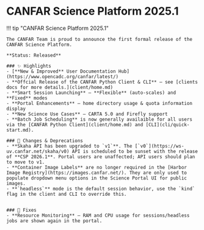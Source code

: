 # CANFAR Science Platform 2025.1

!!! tip "CANFAR Science Platform 2025.1"

    The CANFAR Team is proud to announce the first formal release of the CANFAR Science Platform.
    
    **Status: Released**

    ### ✨ Highlights
    - [**New & Improved** User Documentation Hub](https://www.opencadc.org/canfar/latest/)
    - **Offcial Release of the CANFAR Python Client & CLI** — see [clients docs for more details.](client/home.md)
    - **Smart Session Launching** — **Flexible** (auto-scales) and **Fixed** modes
    - **Portal Enhancements** — home directory usage & quota information display
    - **New Science Use Cases** — CARTA 5.0 and Firefly support
    - **Batch Job Scheduling** is now generally availaible for all users via the [CANFAR Python Client](client/home.md) and [CLI](cli/quick-start.md).

    ### 📝 Changes & Deprecations
    - **Skaha API has been upgraded to `v1`**. The [`v0`](https://ws-uv.canfar.net/skaha/v0) API is scheduled to be sunset with the release of **CSP 2026.1**. Portal users are unaffected; API users should plan to move to v1.
    - **Container Image Labels** are no longer required in the [Harbor Image Registry](https://images.canfar.net/). They are only used to populate dropdown menu options in the Science Portal UI for public images.
    - **`headless`** mode is the default session behavior, use the `kind` flag in the client and CLI to override this.
    

    ### 🐛 Fixes
    - **Resource Monitoring** — RAM and CPU usage for sessions/headless jobs are shown again in the portal.